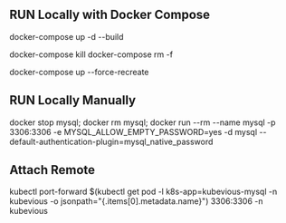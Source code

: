 ## RUN Locally with Docker Compose
docker-compose up -d --build

docker-compose kill
docker-compose rm -f

docker-compose up --force-recreate


## RUN Locally Manually
docker stop mysql; docker rm mysql; docker run --rm --name mysql -p 3306:3306 -e MYSQL_ALLOW_EMPTY_PASSWORD=yes -d mysql --default-authentication-plugin=mysql_native_password


## Attach Remote
kubectl port-forward $(kubectl get pod -l k8s-app=kubevious-mysql -n kubevious -o jsonpath="{.items[0].metadata.name}") 3306:3306 -n kubevious
